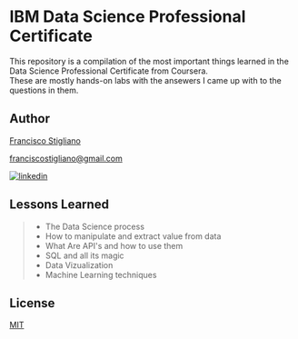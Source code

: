 
# IBM Data Science Professional Certificate

This repository is a compilation of the most important things learned in the Data Science Professional Certificate from Coursera.   
These are mostly hands-on labs with the ansewers I came up with to the questions in them.


## Author

[Francisco Stigliano](https://github.com/LimitlessGrey)   

franciscostigliano@gmail.com       

[![linkedin](https://img.shields.io/badge/linkedin-0A66C2?style=for-the-badge&logo=linkedin&logoColor=white)](https://www.linkedin.com/in/franciscostigliano/)

        

## Lessons Learned

> + The Data Science process   
> + How to manipulate and extract value from data    
> + What Are API's and how to use them 
> + SQL and all its magic
> + Data Vizualization
> + Machine Learning techniques

## License

[MIT](https://choosealicense.com/licenses/mit/)
